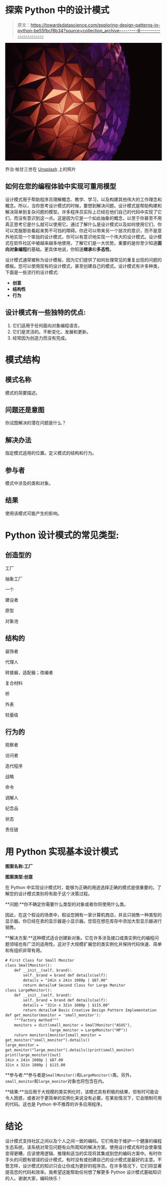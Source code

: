 # 探索 Python 中的设计模式

> 原文：<https://towardsdatascience.com/exploring-design-patterns-in-python-be55fbcf8b34?source=collection_archive---------8----------------------->

![](img/18bc60c87c340b89712155e5c612aeb5.png)

乔治·帕甘三世在 [Unsplash](https://unsplash.com?utm_source=medium&utm_medium=referral) 上的照片

## 如何在您的编程体验中实现可重用模型

设计模式用于帮助程序员理解概念、教学、学习，以及构建其他伟大的工作理念和概念。所以，当你思考设计模式的时候，要想到解决问题。设计模式是帮助构建和解决简单到复杂问题的模型。许多程序员实际上已经在他们自己的代码中实现了它们，而没有意识到这一点。这是因为它是一个如此抽象的概念，以至于你甚至不用真正思考它是什么就可以使用它。通过了解什么是设计模式以及如何使用它们，你可以克服那些看起来势不可挡的障碍。你还可以带来另一个层次的意识，而不是意外地实现一个笨拙的设计模式，你可以有意识地实现一个伟大的设计模式。设计模式在软件社区中被越来越多地使用，了解它们是一大优势。重要的是你至少知道**面向对象编程**的基础。更具体地说，你知道**继承**和**多态性**。

设计模式通常被称为设计模板，因为它们提供了如何处理常见的重复出现的问题的模板。您可以使用现有的设计模式，甚至创建自己的模式。设计模式有许多种类，下面是一些流行的设计模式:

*   **创意**
*   **结构性**
*   **行为**

## 设计模式有一些独特的优点:

1.  它们适用于任何面向对象编程语言。
2.  它们是灵活的。不断变化、发展和更新。
3.  经常因为创造力而没有完成。

# 模式结构

## 模式名称

模式的简要描述。

## 问题还是意图

你试图解决的潜在问题是什么？

## 解决办法

指定模式适用的位置。定义模式的结构和行为。

## 参与者

模式中涉及的类和对象。

## 结果

使用该模式可能产生的影响。

# Python 设计模式的常见类型:

## 创造型的

工厂

抽象工厂

一个

建设者

原型

对象池

## 结构的

装饰者

代理人

转接器，适配器；改编者

复合材料

桥

外表

轻量级

## 行为的

观察者

访问者

迭代程序

战略

命令

调解人

纪念品

状态

责任链

# 用 Python 实现基本设计模式

**图案名称:工厂**

**图案类型:创意**

在 Python 中实现设计模式时，能够为正确的用途选择正确的模式是很重要的。了解您的设计模式类别将有助于这个决策过程。

**问题:**你不确定你需要什么类型的对象或者你将使用什么类。

因此，在这个假设的场景中，假设您拥有一家计算机商店，并且只销售一种类型的显示器。你已经在卖的显示器是小显示器。您现在想在库存中添加大型显示器进行销售。

**解决方案:**这种模式适合创建新对象。它在许多涉及接口或类实例化的编程问题领域也有广泛的适用性。这对于大规模扩展您的类实例化并保持代码快速、简单和有组织非常有用。

```
# First Class for Small Monitor
class SmallMonitor():
    def __init__(self, brand):
        self._brand = brand def details(self):
        details = "24in x 24in 1080p | $87.00"
        return details# Second Class for Large Monitor
class LargeMonitor():
    def __init__(self, brand):
        self._brand = brand def details(self):
        details = "32in x 32in 1080p | $115.00"
        return details# Basic Creative Design Pattern Implementation
def get_monitor(monitor = 'small_monitor'):
    """factory method"""
    monitors = dict(small_monitor = SmallMonitor("ASUS"),
                    large_monitor = LargeMonitor("HP"))
    ruturn monitors[monitor]small_monitor = get_monitor("small_monitor").details()
large_monitor = get_monitor("large_monitor").details()print(small_monitor)
print(large_monitor)[out]
24in x 24in 1080p | $87.00
32in x 32in 1080p | $115.00
```

**参与者:**参与者是`SmallMonitor()`和`LargeMonitor()`类。另外，`small_monitor`和`large_monitor`对象也将包含在内。

**结果:**当应用于大规模的类实例化时，该模式具有积极的结果，但有时可能会令人困惑，或者对于更简单的实例化来说没有必要。在某些情况下，它会限制可用的代码。这也是 Python 中不推荐的许多应用程序。

# 结论

设计模式支持社区之间以及个人之间一致的编码。它们有助于维护一个健康的编程生态系统，该系统对常见问题有众所周知的解决方案。使用设计模式有时会使事情变得更糟，应该使用逻辑、推理和适当的实现将其集成到您的编码方案中。有时你手头的问题有错误的设计模式，有时没有或创建自己的设计模式是最好的主意。不管怎样，设计模式的知识只会让你成为更好的程序员。在许多情况下，它们将显著提高您的代码和效率。我希望这能帮助任何想了解更多 Python 设计模式基础知识的人。谢谢大家，编码快乐！